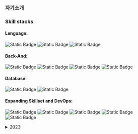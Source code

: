 
### 자기소개



### Skill stacks
#### Lenguage:
![Static Badge](https://img.shields.io/badge/Java-1e2429)
![Static Badge](https://img.shields.io/badge/Kotlin-717f8a)
![Static Badge](https://img.shields.io/badge/SQL-432333)

#### Back-And:
![Static Badge](https://img.shields.io/badge/JPA-212b1d)
![Static Badge](https://img.shields.io/badge/Spring%20Boot-a7a7a7)
![Static Badge](https://img.shields.io/badge/RESTful%20API-1e2429)
![Static Badge](https://img.shields.io/badge/Gradle-717f8a)

#### Database:
![Static Badge](https://img.shields.io/badge/MySQL-432333)
![Static Badge](https://img.shields.io/badge/Oracle-212b1d)

#### Expanding Skillset and DevOps:
![Static Badge](https://img.shields.io/badge/AWS-a7a7a7) 
![Static Badge](https://img.shields.io/badge/GitHub%20Actions-1e2429) 
![Static Badge](https://img.shields.io/badge/Docker-717f8a) 
![Static Badge](https://img.shields.io/badge/TDD-432333)
![Static Badge](https://img.shields.io/badge/mongodb-212b1d)


<details>
<summary>2023</summary>

- **read**
  - [자바 알고리즘 인터뷰 with 코틀린](#)

- **watched**
  - [Tacademy 코틀린 강의](https://tacademy.skplanet.com/live/player/onlineLectureDetail.action?seq=140)
  - [Tacademy 함수형 프로그래밍](https://tacademy.skplanet.com/live/player/onlineLectureDetail.action?seq=140)

</details>


<!--
**hongseongkim/hongseongkim** is a ✨ _special_ ✨ repository because its `README.md` (this file) appears on your GitHub profile.

Here are some ideas to get you started:

- 🔭 I’m currently working on ...
- 🌱 I’m currently learning ...  ![Static Badge](https://img.shields.io/badge/java-acadb6) ![Static Badge](https://img.shields.io/badge/Spring%20boot-726890) ![Static Badge](https://img.shields.io/badge/IntelliJ%20IDEA-382f3c) ![Static Badge](https://img.shields.io/badge/MYSQL-222222) ![Static Badge](https://img.shields.io/badge/Kotlin-020202)

- 👯 I’m looking to collaborate on ...
- 🤔 I’m looking for help with ...
- 💬 Ask me about ...
- 📫 How to reach me: ...
- 😄 Pronouns: ...
- ⚡ Fun fact: ...
-->

